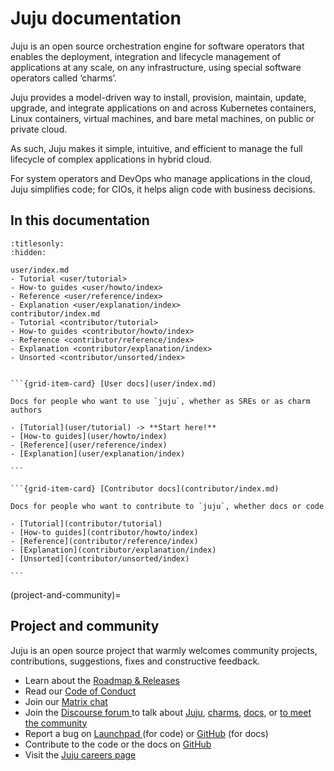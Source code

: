 # Juju documentation

Juju is an open source orchestration engine for software operators that enables the deployment, integration and lifecycle management of applications at any scale, on any infrastructure, using special software operators called ‘charms’.

Juju provides a model-driven way to install, provision, maintain, update, upgrade, and integrate applications on and across Kubernetes containers, Linux containers, virtual machines, and bare metal machines, on public or private cloud.

As such, Juju makes it simple, intuitive, and efficient to manage the full lifecycle of complex applications in hybrid cloud.

For system operators and DevOps who manage applications in the cloud, Juju simplifies code; for CIOs, it helps align code with business decisions.


## In this documentation

```{toctree}
:titlesonly:
:hidden:

user/index.md
- Tutorial <user/tutorial>
- How-to guides <user/howto/index>
- Reference <user/reference/index>
- Explanation <user/explanation/index>
contributor/index.md
- Tutorial <contributor/tutorial>
- How-to guides <contributor/howto/index>
- Reference <contributor/reference/index>
- Explanation <contributor/explanation/index>
- Unsorted <contributor/unsorted/index>
````

````{grid} 1 1 2 2 

```{grid-item-card} [User docs](user/index.md)

Docs for people who want to use `juju`, whether as SREs or as charm authors

- [Tutorial](user/tutorial) -> **Start here!**
- [How-to guides](user/howto/index)
- [Reference](user/reference/index)
- [Explanation](user/explanation/index)

```

```{grid-item-card} [Contributor docs](contributor/index.md)

Docs for people who want to contribute to `juju`, whether docs or code

- [Tutorial](contributor/tutorial)
- [How-to guides](contributor/howto/index)
- [Reference](contributor/reference/index)
- [Explanation](contributor/explanation/index)
- [Unsorted](contributor/unsorted/index)

```

````

(project-and-community)=
## Project and community

Juju is an open source project that warmly welcomes community projects, contributions, suggestions, fixes and
constructive feedback.

* Learn about the [Roadmap & Releases](https://discourse.charmhub.io/t/5064)
* Read our [Code of Conduct ](https://ubuntu.com/community/code-of-conduct)
* Join our [Matrix chat](https://matrix.to/#/#charmhub-jujudev:ubuntu.com)
* Join the [Discourse forum ](https://discourse.charmhub.io/t/welcome-to-the-charmed-operator-community/8) to talk
  about [Juju](https://discourse.charmhub.io/tags/c/juju/6/community-workshop), [charms](https://discourse.charmhub.io/c/charm/41), [docs](https://discourse.charmhub.io/c/doc/22),
  or [to meet the community](https://discourse.charmhub.io/tag/community-workshop)
* Report a bug on [Launchpad ](https://bugs.launchpad.net/juju) (for code)
  or [GitHub](https://github.com/juju/docs/issues) (for docs)
* Contribute to the code or the docs on [GitHub](https://github.com/juju/juju/blob/develop/CONTRIBUTING.md)
* Visit the [Juju careers page](https://juju.is/careers)


